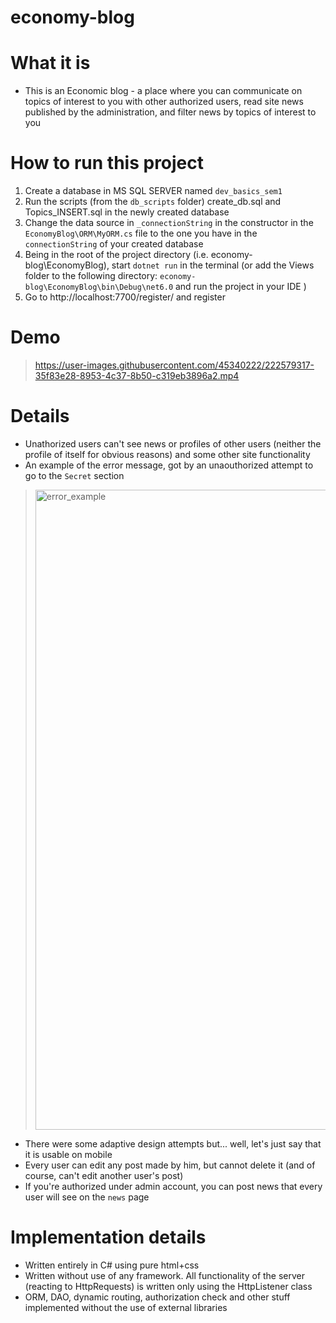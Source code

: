 # economy-blog

# What it is
* This is an Economic blog - a place where you can communicate on topics of interest to you with other authorized users, read site news published by the administration, and filter news by topics of interest to you

# How to run this project
1) Create a database in MS SQL SERVER named `dev_basics_sem1`
2) Run the scripts (from the `db_scripts` folder) create_db.sql and Topics_INSERT.sql in the newly created database
3) Change the data source in `_connectionString` in the constructor in the `EconomyBlog\ORM\MyORM.cs` file to the one you have in the `connectionString` of your created database
4) Being in the root of the project directory (i.e. economy-blog\EconomyBlog), start `dotnet run` in the terminal (or add the Views folder to the following directory: `economy-blog\EconomyBlog\bin\Debug\net6.0` and run the project in your IDE )
5) Go to http://localhost:7700/register/ and register

# Demo

> https://user-images.githubusercontent.com/45340222/222579317-35f83e28-8953-4c37-8b50-c319eb3896a2.mp4

# Details
* Unathorized users can't see news or profiles of other users (neither the profile of itself for obvious reasons) and some other site functionality
* An example of the error message, got by an unaouthorized attempt to go to the `Secret` section
> <img width="1024" alt="error_example" src="https://user-images.githubusercontent.com/45340222/222579765-ad240fe1-ed0f-4d25-a042-5055caf75bcc.png">
* There were some adaptive design attempts but... well, let's just say that it is usable on mobile
* Every user can edit any post made by him, but cannot delete it (and of course, can't edit another user's post)
* If you're authorized under admin account, you can post news that every user will see on the `news` page

# Implementation details
* Written entirely in C# using pure html+css
* Written without use of any framework. All functionality of the server (reacting to HttpRequests) is written only using the HttpListener class
* ORM, DAO, dynamic routing, authorization check and other stuff implemented without the use of external libraries
